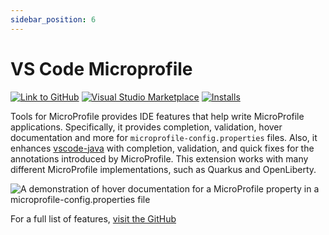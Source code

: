 ```yaml
---
sidebar_position: 6
---
```


# VS Code Microprofile

[![Link to GitHub](https://img.shields.io/badge/GitHub-redhat%E2%80%93developer%2Fvscode%E2%80%93microprofile-GitHub?style=for-the-badge&logo=github&logoColor=white&color=black)](https://github.com/redhat-developer/vscode-microprofile)
[![Visual Studio Marketplace](https://img.shields.io/visual-studio-marketplace/v/redhat.vscode-microprofile?style=for-the-badge&label=VS%20Marketplace&logo=visual-studio-code)](https://marketplace.visualstudio.com/items?itemName=redhat.vscode-microprofile)
[![Installs](https://img.shields.io/visual-studio-marketplace/i/redhat.vscode-microprofile?style=for-the-badge)](https://marketplace.visualstudio.com/items?itemName=redhat.vscode-microprofile)

Tools for MicroProfile provides IDE features that help write MicroProfile applications.
Specifically, it provides completion, validation, hover documentation and more for `microprofile-config.properties` files.
Also, it enhances [vscode-java](/docs/languages/vscode-java) with completion, validation, and quick fixes for the annotations introduced by MicroProfile.
This extension works with many different MicroProfile implementations, such as Quarkus and OpenLiberty.

![A demonstration of hover documentation for a MicroProfile property in a microprofile-config.properties file](/img/vscode-microprofile-hover-docs.png)

For a full list of features, [visit the GitHub](https://github.com/redhat-developer/vscode-microprofile)
